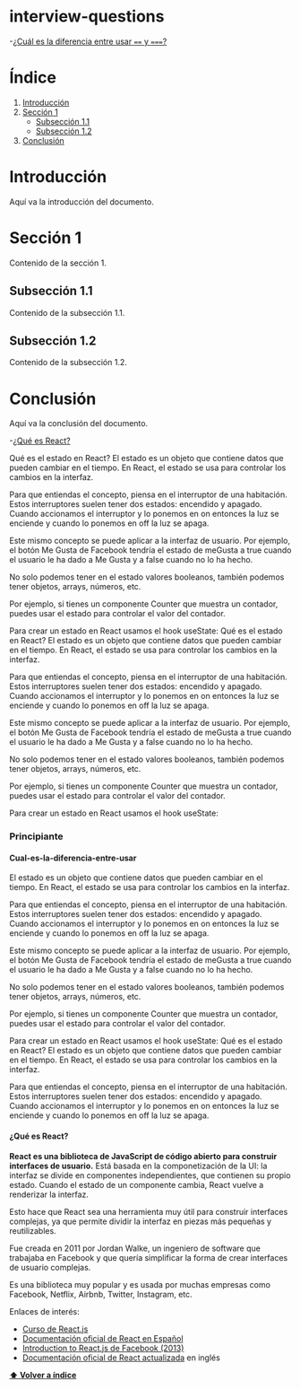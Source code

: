 # interview-questions
-[¿Cuál es la diferencia entre usar `==` y `===`?](#Cual-es-la-diferencia-entre-usar) 
# Índice
1. [Introducción](#introduccion)
2. [Sección 1](#seccion-1)
   - [Subsección 1.1](#subseccion-11)
   - [Subsección 1.2](#subseccion-12)
3. [Conclusión](#conclusion)

# Introducción
Aquí va la introducción del documento.

# Sección 1
Contenido de la sección 1.

## Subsección 1.1
Contenido de la subsección 1.1.

## Subsección 1.2
Contenido de la subsección 1.2.

# Conclusión
Aquí va la conclusión del documento.

-[¿Qué es React?](#qué-es-react)
 
 Qué es el estado en React?
El estado es un objeto que contiene datos que pueden cambiar en el tiempo. En React, el estado se usa para controlar los cambios en la interfaz.

Para que entiendas el concepto, piensa en el interruptor de una habitación. Estos interruptores suelen tener dos estados: encendido y apagado. Cuando accionamos el interruptor y lo ponemos en on entonces la luz se enciende y cuando lo ponemos en off la luz se apaga.

Este mismo concepto se puede aplicar a la interfaz de usuario. Por ejemplo, el botón Me Gusta de Facebook tendría el estado de meGusta a true cuando el usuario le ha dado a Me Gusta y a false cuando no lo ha hecho.

No solo podemos tener en el estado valores booleanos, también podemos tener objetos, arrays, números, etc.

Por ejemplo, si tienes un componente Counter que muestra un contador, puedes usar el estado para controlar el valor del contador.

Para crear un estado en React usamos el hook useState:
Qué es el estado en React?
El estado es un objeto que contiene datos que pueden cambiar en el tiempo. En React, el estado se usa para controlar los cambios en la interfaz.

Para que entiendas el concepto, piensa en el interruptor de una habitación. Estos interruptores suelen tener dos estados: encendido y apagado. Cuando accionamos el interruptor y lo ponemos en on entonces la luz se enciende y cuando lo ponemos en off la luz se apaga.

Este mismo concepto se puede aplicar a la interfaz de usuario. Por ejemplo, el botón Me Gusta de Facebook tendría el estado de meGusta a true cuando el usuario le ha dado a Me Gusta y a false cuando no lo ha hecho.

No solo podemos tener en el estado valores booleanos, también podemos tener objetos, arrays, números, etc.

Por ejemplo, si tienes un componente Counter que muestra un contador, puedes usar el estado para controlar el valor del contador.

Para crear un estado en React usamos el hook useState:
 ### Principiante

#### Cual-es-la-diferencia-entre-usar
El estado es un objeto que contiene datos que pueden cambiar en el tiempo. En React, el estado se usa para controlar los cambios en la interfaz.

Para que entiendas el concepto, piensa en el interruptor de una habitación. Estos interruptores suelen tener dos estados: encendido y apagado. Cuando accionamos el interruptor y lo ponemos en on entonces la luz se enciende y cuando lo ponemos en off la luz se apaga.

Este mismo concepto se puede aplicar a la interfaz de usuario. Por ejemplo, el botón Me Gusta de Facebook tendría el estado de meGusta a true cuando el usuario le ha dado a Me Gusta y a false cuando no lo ha hecho.

No solo podemos tener en el estado valores booleanos, también podemos tener objetos, arrays, números, etc.

Por ejemplo, si tienes un componente Counter que muestra un contador, puedes usar el estado para controlar el valor del contador.

Para crear un estado en React usamos el hook useState:
Qué es el estado en React?
El estado es un objeto que contiene datos que pueden cambiar en el tiempo. En React, el estado se usa para controlar los cambios en la interfaz.

Para que entiendas el concepto, piensa en el interruptor de una habitación. Estos interruptores suelen tener dos estados: encendido y apagado. Cuando accionamos el interruptor y lo ponemos en on entonces la luz se enciende y cuando lo ponemos en off la luz se apaga.

#### ¿Qué es React?

**React es una biblioteca de JavaScript de código abierto para construir interfaces de usuario.** Está basada en la componetización de la UI: la interfaz se divide en componentes independientes, que contienen su propio estado. Cuando el estado de un componente cambia, React vuelve a renderizar la interfaz.

Esto hace que React sea una herramienta muy útil para construir interfaces complejas, ya que permite dividir la interfaz en piezas más pequeñas y reutilizables.

Fue creada en 2011 por Jordan Walke, un ingeniero de software que trabajaba en Facebook y que quería simplificar la forma de crear interfaces de usuario complejas.

Es una biblioteca muy popular y es usada por muchas empresas como Facebook, Netflix, Airbnb, Twitter, Instagram, etc.

Enlaces de interés:

- [Curso de React.js](https://midu.link/react)
- [Documentación oficial de React en Español](https://es.reactjs.org/)
- [Introduction to React.js de Facebook (2013)](https://www.youtube.com/watch?v=XxVg_s8xAms)
- [Documentación oficial de React actualizada](https://beta.reactjs.org/) en inglés

**[⬆ Volver a índice](#índice)**

